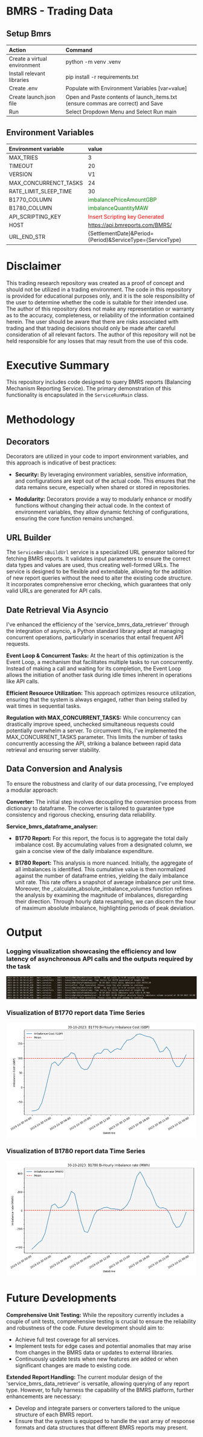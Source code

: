 
 
# **BMRS** - Trading Data

## Setup Bmrs

|Action|Command
| :-| :-
|Create a virtual environment| python -m venv .venv
|Install relevant libraries | pip install -r requirements.txt|
|Create .env | Populate with Environment Variables [var=value]|
|Create launch.json file| Open and Paste contents of launch_items.txt (ensure commas are correct) and Save|
|Run|Select Dropdown Menu and Select Run main|

## Environment Variables

|Environment variable|value|
| :-| :-
|MAX_TRIES | 3
|TIMEOUT | 20
|VERSION | V1
|MAX_CONCURRENCT_TASKS| 24
|RATE_LIMIT_SLEEP_TIME| 30 
|B1770_COLUMN|  <span style="color:green">imbalancePriceAmountGBP
|B1780_COLUMN|  <span style="color:green">imbalanceQuantityMAW
|API_SCRIPTING_KEY | <span style="color:red">Insert Scripting key Generated</span>
|HOST| https://api.bmreports.com/BMRS/
|URL_END_STR| {SettlementDate}&Period={Period}&ServiceType={ServiceType}

# Disclaimer

This trading research repository was created as a proof of concept and should not be utilized in a trading environment. The code in this repository is provided for educational purposes only, and it is the sole responsibility of the user to determine whether the code is suitable for their intended use. The author of this repository does not make any representation or warranty as to the accuracy, completeness, or reliability of the information contained herein. The user should be aware that there are risks associated with trading and that trading decisions should only be made after careful consideration of all relevant factors. The author of this repository will not be held responsible for any losses that may result from the use of this code.


# Executive Summary

This repository includes code designed to query BMRS reports (Balancing Mechanism Reporting Service). The primary demonstration of this functionality is encapsulated in the `ServiceRunMain` class.

# Methodology

## Decorators

Decorators are utilized in your code to import environment variables, and this approach is indicative of best practices:

- **Security:** By leveraging environment variables, sensitive information, and configurations are kept out of the actual code. This ensures that the data remains secure, especially when shared or stored in repositories.

- **Modularity:** Decorators provide a way to modularly enhance or modify functions without changing their actual code. In the context of environment variables, they allow dynamic fetching of configurations, ensuring the core function remains unchanged.

## URL Builder

The `ServiceBmrsBuildUrl` service is a specialized URL generator tailored for fetching BMRS reports. It validates input parameters to ensure the correct data types and values are used, thus creating well-formed URLs. The service is designed to be flexible and extendable, allowing for the addition of new report queries without the need to alter the existing code structure. It incorporates comprehensive error checking, which guarantees that only valid URLs are generated for API calls.

## Date Retrieval Via Asyncio

I've enhanced the efficiency of the 'service_bmrs_data_retriever' through the integration of asyncio, a Python standard library adept at managing concurrent operations, particularly in scenarios that entail frequent API requests.

**Event Loop & Concurrent Tasks:** At the heart of this optimization is the Event Loop, a mechanism that facilitates multiple tasks to run concurrently. Instead of making a call and waiting for its completion, the Event Loop allows the initiation of another task during idle times inherent in operations like API calls.

**Efficient Resource Utilization:** This approach optimizes resource utilization, ensuring that the system is always engaged, rather than being stalled by wait times in sequential tasks.

**Regulation with MAX_CONCURRENT_TASKS:** While concurrency can drastically improve speed, unchecked simultaneous requests could potentially overwhelm a server. To circumvent this, I've implemented the MAX_CONCURRENT_TASKS parameter. This limits the number of tasks concurrently accessing the API, striking a balance between rapid data retrieval and ensuring server stability.

## Data Conversion and Analysis

To ensure the robustness and clarity of our data processing, I've employed a modular approach:

**Converter:** The initial step involves decoupling the conversion process from dictionary to dataframe. The converter is tailored to guarantee type consistency and rigorous checking, ensuring data reliability.

**Service_bmrs_dataframe_analyser:**

- **B1770 Report:** For this report, the focus is to aggregate the total daily imbalance cost. By accumulating values from a designated column, we gain a concise view of the daily imbalance expenditure.

- **B1780 Report:** This analysis is more nuanced. Initially, the aggregate of all imbalances is identified. This cumulative value is then normalized against the number of dataframe entries, yielding the daily imbalance unit rate. This rate offers a snapshot of average imbalance per unit time. Moreover, the _calculate_absolute_imbalance_volumes function refines the analysis by examining the magnitude of imbalances, disregarding their direction. Through hourly data resampling, we can discern the hour of maximum absolute imbalance, highlighting periods of peak deviation.

# Output

### Logging visualization showcasing the efficiency and low latency of asynchronous API calls and the outputs required by the task
![logs](output_images/bmrs_data_logging.png)

### Visualization of B1770 report data Time Series
![b1770](output_images/bmrs_data_b1770_plot.png)

### Visualization of B1780 report data Time Series
![b1780](output_images/bmrs_data_b1780_plot.png)


# Future Developments
**Comprehensive Unit Testing:**
While the repository currently includes a couple of unit tests, comprehensive testing is crucial to ensure the reliability and robustness of the code. Future development should aim to:

- Achieve full test coverage for all services.
- Implement tests for edge cases and potential anomalies that may arise from changes in the BMRS data or updates to external libraries.
- Continuously update tests when new features are added or when significant changes are made to existing code.

**Extended Report Handling:** 
The current modular design of the 'service_bmrs_data_retriever' is versatile, allowing querying of any report type. However, to fully harness the capability of the BMRS platform, further enhancements are necessary:

- Develop and integrate parsers or converters tailored to the unique structure of each BMRS report.
- Ensure that the system is equipped to handle the vast array of response formats and data structures that different BMRS reports may present.
